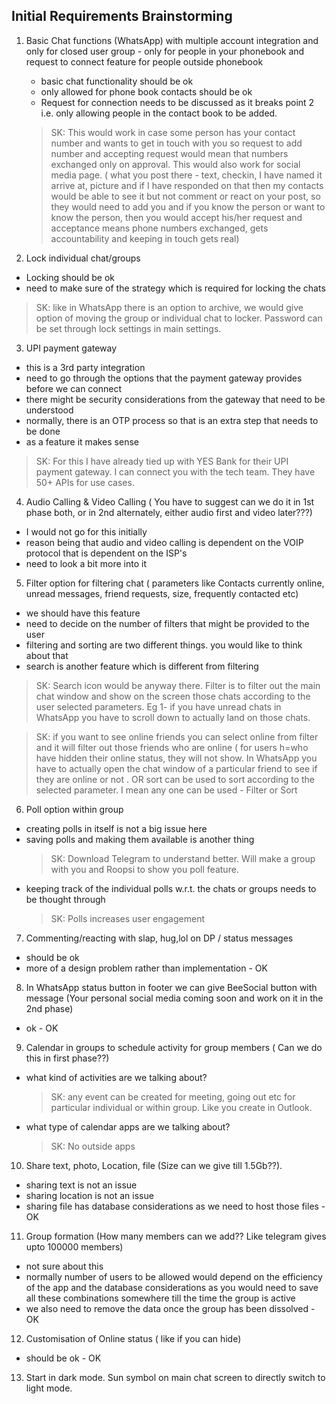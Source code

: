 ## Initial Requirements Brainstorming

1. Basic Chat functions (WhatsApp) with multiple account integration and only for closed user group - only for people in your phonebook and request to connect feature for people outside phonebook

   - basic chat functionality should be ok
   - only allowed for phone book contacts should be ok
   - Request for connection needs to be discussed as it breaks point 2 i.e. only allowing people in the contact book to be added.

   > SK: This would work in case some person has your contact number and wants to get in touch with you so request to add number and accepting request would mean that numbers exchanged only on approval. This would also work for social media page. ( what you post there - text, checkin, I have named it arrive at, picture and if I have responded on that then my contacts would be able to see it but not comment or react on your post, so they would need to add you and if you know the person or want to know the person, then you would accept his/her request and acceptance means phone numbers exchanged, gets accountability and keeping in touch gets real)

2. Lock individual chat/groups

- Locking should be ok
- need to make sure of the strategy which is required for locking the chats

> SK: like in WhatsApp there is an option to archive, we would give option of moving the group or individual chat to locker. Password can be set through lock settings in main settings.

3. UPI payment gateway

- this is a 3rd party integration
- need to go through the options that the payment gateway provides before we can connect
- there might be security considerations from the gateway that need to be understood
- normally, there is an OTP process so that is an extra step that needs to be done
- as a feature it makes sense

> SK: For this I have already tied up with YES Bank for their UPI payment gateway. I can connect you with the tech team. They have 50+ APIs for use cases.

4. Audio Calling & Video Calling ( You have to suggest can we do it in 1st phase both, or in 2nd alternately, either audio first and video later???)

- I would not go for this initially
- reason being that audio and video calling is dependent on the VOIP protocol that is dependent on the ISP's
- need to look a bit more into it

5. Filter option for filtering chat ( parameters like Contacts currently online, unread messages, friend requests, size, frequently contacted etc)

- we should have this feature
- need to decide on the number of filters that might be provided to the user
- filtering and sorting are two different things. you would like to think about that
- search is another feature which is different from filtering

> SK: Search icon would be anyway there. Filter is to filter out the main chat window and show on the screen those chats according to the user selected parameters. Eg 1- if you have unread chats in WhatsApp you have to scroll down to actually land on those chats.

> SK: if you want to see online friends you can select online from filter and it will filter out those friends who are online ( for users h=who have hidden their online status, they will not show. In WhatsApp you have to actually open the chat window of a particular friend to see if they are online or not . OR sort can be used to sort according to the selected parameter. I mean any one can be used - Filter or Sort

6. Poll option within group

- creating polls in itself is not a big issue here
- saving polls and making them available is another thing
  > SK: Download Telegram to understand better. Will make a group with you and Roopsi to show you poll feature.
- keeping track of the individual polls w.r.t. the chats or groups needs to be thought through
  > SK: Polls increases user engagement

7. Commenting/reacting with slap, hug,lol on DP / status messages

- should be ok
- more of a design problem rather than implementation - OK

8. In WhatsApp status button in footer we can give BeeSocial button with message (Your personal social media coming soon and work on it in the 2nd phase)

- ok - OK

9. Calendar in groups to schedule activity for group members ( Can we do this in first phase??)

- what kind of activities are we talking about?
  > SK: any event can be created for meeting, going out etc for particular individual or within group. Like you create in Outlook.
- what type of calendar apps are we talking about?
  > SK: No outside apps

10. Share text, photo, Location, file (Size can we give till 1.5Gb??).

- sharing text is not an issue
- sharing location is not an issue
- sharing file has database considerations as we need to host those files - OK

11. Group formation (How many members can we add?? Like telegram gives upto 100000 members)

- not sure about this
- normally number of users to be allowed would depend on the efficiency of the app and the database considerations as you would need to save all these combinations somewhere till the time the group is active
- we also need to remove the data once the group has been dissolved - OK

12. Customisation of Online status ( like if you can hide)

- should be ok - OK
13. Start in dark mode. Sun symbol on main chat screen to directly switch to light mode. 

